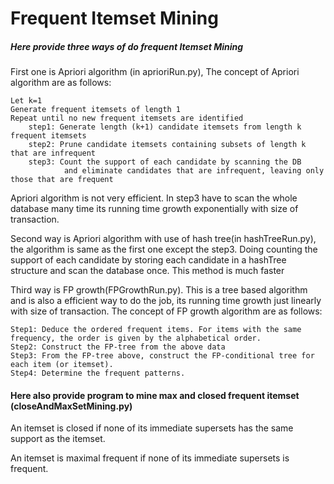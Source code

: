 # Frequent Itemset Mining

##### Here provide three ways of do frequent Itemset Mining

First one is Apriori algorithm (in aprioriRun.py),
The concept of Apriori algorithm are as follows:

```
Let k=1
Generate frequent itemsets of length 1
Repeat until no new frequent itemsets are identified
    step1: Generate length (k+1) candidate itemsets from length k frequent itemsets
    step2: Prune candidate itemsets containing subsets of length k that are infrequent
    step3: Count the support of each candidate by scanning the DB
            and eliminate candidates that are infrequent, leaving only those that are frequent
```

Apriori algorithm is not very efficient. In step3 have to scan the whole database many time
its running time growth exponentially with size of transaction.
<br/>

Second way is Apriori algorithm with use of hash tree(in hashTreeRun.py),
the algorithm is same as the first one except the step3. Doing counting the
support of each candidate by storing each candidate in a hashTree structure and scan the 
database once. This method is much faster
</br>

Third way is FP growth(FPGrowthRun.py). This is a tree based algorithm 
and is also a efficient way to do the job, its running time growth just linearly with size of transaction.
The concept of FP growth algorithm are as follows:
```
Step1: Deduce the ordered frequent items. For items with the same frequency, the order is given by the alphabetical order.
Step2: Construct the FP-tree from the above data
Step3: From the FP-tree above, construct the FP-conditional tree for each item (or itemset).
Step4: Determine the frequent patterns.
```


#### Here also provide program to mine max and closed frequent itemset (closeAndMaxSetMining.py)
An itemset is closed if none of its immediate supersets
has the same support as the itemset.</br>

An itemset is maximal frequent if none of its immediate supersets is
frequent.</br>
